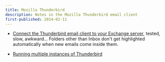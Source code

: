 ```yaml
---
title: Mozilla Thunderbird
description: Notes in the Mozilla Thunderbird email client
first-published: 2014-02-11
---
```


*   [Connect the Thunderbird email client to your Exchange server](http://www.techrepublic.com/blog/smb-technologist/connect-the-thunderbird-email-client-to-your-exchange-server/1130/), 
    tested, slow, awkward... Folders other than Inbox don't get 
    highlighted automatically when new emails come inside them. 

*   [Running multiple instances of Thunderbird][2]

  [2]: /posts/running-multiple-instances-of-thunderbird/ "Running multiple instances of Thunderbird"
